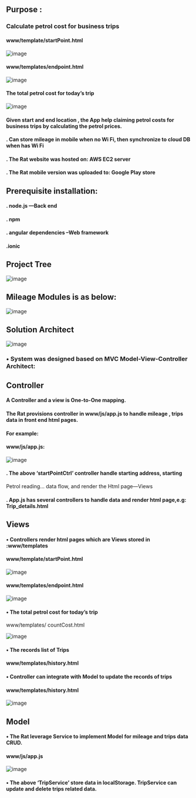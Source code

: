 ## Purpose :    
###  Calculate petrol cost for business trips

#### www/template/startPoint.html
![image](https://github.com/githubmave/Mobile-Mileage-Tracker/assets/8073738/74f8d075-30ef-48df-871a-9fa2c70c868f)


#### www/templates/endpoint.html
![image](https://github.com/githubmave/Mobile-Mileage-Tracker/assets/8073738/043b044f-2388-4ae4-9917-c97963fcaa1b)

#### The total petrol cost for today’s trip
![image](https://github.com/githubmave/Mobile-Mileage-Tracker/assets/8073738/8f24ec43-44ad-42e9-98db-5fcf3d99cf7d)

#### Given start and end location , the App help claiming petrol costs for business trips by calculating the petrol prices.

####	. Can store mileage in mobile when no Wi Fi, then synchronize to cloud DB when has Wi Fi
####	. The Rat website was hosted on:              AWS EC2 server
####	. The Rat mobile version was uploaded to:     Google Play store


	
## Prerequisite installation:
####	. node.js                           —Back end
####	. npm
####	. angular dependencies              –Web framework
####	.ionic   




##  Project Tree

![image](https://github.com/githubmave/Mobile-Mileage-Tracker/assets/8073738/b73094a3-01ef-42f6-bc7e-0ffd9c907f49)



## Mileage Modules is as below:


![image](https://github.com/githubmave/Mobile-Mileage-Tracker/assets/8073738/292d9c33-2e32-4484-8756-4df81a0b068f)








## Solution Architect


![image](https://github.com/githubmave/Mobile-Mileage-Tracker/assets/8073738/15aedf82-d68a-4f5c-b70a-0ab93c8bb4fa)



### •	System was designed based on MVC Model-View-Controller Architect: 







##  Controller


 
####   A Controller and a view is One-to-One mapping. 

####  The Rat provisions controller in www/js/app.js  to handle mileage , trips data in front end html pages. 
 
####  For example:





#### www/js/app.js: 


![image](https://github.com/githubmave/Mobile-Mileage-Tracker/assets/8073738/f75f19c0-7cd5-4d60-862f-7d37a285e98e)





####	. The above ‘startPointCtrl’ controller handle starting address, starting 
Petrol reading… data flow, and render the Html page—Views
 
####	.  App.js has several controllers to handle data and render html page,e.g: Trip_details.html






##      Views

#### •	Controllers render html pages which are Views stored in :www/templates

#### www/template/startPoint.html


![image](https://github.com/githubmave/Mobile-Mileage-Tracker/assets/8073738/3503e963-09fa-444d-886b-21894132b981)



#### www/templates/endpoint.html



![image](https://github.com/githubmave/Mobile-Mileage-Tracker/assets/8073738/57daa94a-7ec9-4a17-bab4-ff462855633d)




#### •	The total petrol cost for today’s trip
www/templates/ countCost.html


![image](https://github.com/githubmave/Mobile-Mileage-Tracker/assets/8073738/0b6b5f8c-e9c6-4f23-97a5-25815de3b70b)





#### •	The records list of Trips
#### www/templates/history.html



#### •	Controller can integrate with Model to update the records of trips


#### www/templates/history.html 


![image](https://github.com/githubmave/Mobile-Mileage-Tracker/assets/8073738/8d13dd80-9b98-42a9-941b-4dab0a49b3c0)








##      Model

#### •	The Rat leverage Service to implement Model for mileage and trips data CRUD.





#### www/js/app.js

![image](https://github.com/githubmave/Mobile-Mileage-Tracker/assets/8073738/e8a032cc-5002-42a4-81f6-04eb5d6d6885)



#### •	The above ‘TripService’ store data in localStorage. TripService can update and delete trips related data. 







